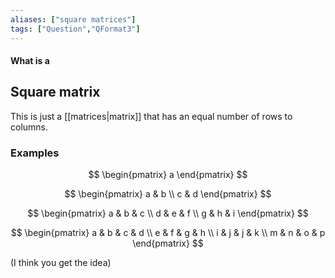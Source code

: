 ```yaml
---
aliases: ["square matrices"]
tags: ["Question","QFormat3"]
---
```


#### What is a
## Square matrix
This is just a [[matrices|matrix]] that has an equal number of rows to columns.

### Examples
$$ \begin{pmatrix} 
a
\end{pmatrix} $$

$$ \begin{pmatrix} 
a & b \\ c & d
 \end{pmatrix} $$
 
 $$ \begin{pmatrix} 
a & b & c \\ d & e & f  \\ g & h & i
\end{pmatrix} $$

$$ \begin{pmatrix} 
a & b & c & d \\ e &  f & g & h \\ i & j & j & k \\ m & n & o & p
\end{pmatrix} $$

(I think you get the idea)